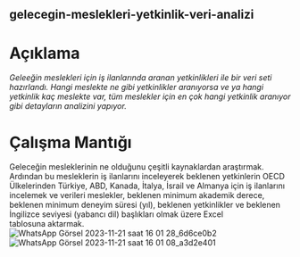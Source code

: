 ## gelecegin-meslekleri-yetkinlik-veri-analizi

# Açıklama
*Geleeğin meslekleri için iş ilanlarında aranan yetkinlikleri ile bir veri seti hazırlandı. Hangi meslekte ne gibi yetkinlikler aranıyorsa ve ya hangi yetkinlik kaç meslekte var, tüm meslekler için en çok hangi yetkinlik aranıyor gibi detayların analizini yapıyor.*
# Çalışma Mantığı
Geleceğin mesleklerinin ne olduğunu çeşitli kaynaklardan araştırmak. Ardından bu mesleklerin iş ilanlarını inceleyerek beklenen yetkinlerin OECD Ülkelerinden Türkiye, ABD, Kanada, İtalya, İsrail ve Almanya için iş ilanlarını incelemek ve verileri meslekler, beklenen minimum akademik derece, beklenen minimum deneyim süresi (yıl), beklenen yetkinlikler ve beklenen İngilizce seviyesi (yabancı dil) başlıkları olmak üzere Excel tablosuna aktarmak.![WhatsApp Görsel 2023-11-21 saat 16 01 28_6d6ce0b2](https://github.com/sahideseker/gelecegin-meslekleri-yetkinlik-veri-analizi/assets/65617524/6e1f3af5-176d-42db-912d-27ce16a92875)
![WhatsApp Görsel 2023-11-21 saat 16 01 08_a3d2e401](https://github.com/sahideseker/gelecegin-meslekleri-yetkinlik-veri-analizi/assets/65617524/011a0761-13c3-4b30-95a2-09af944ffe80)
